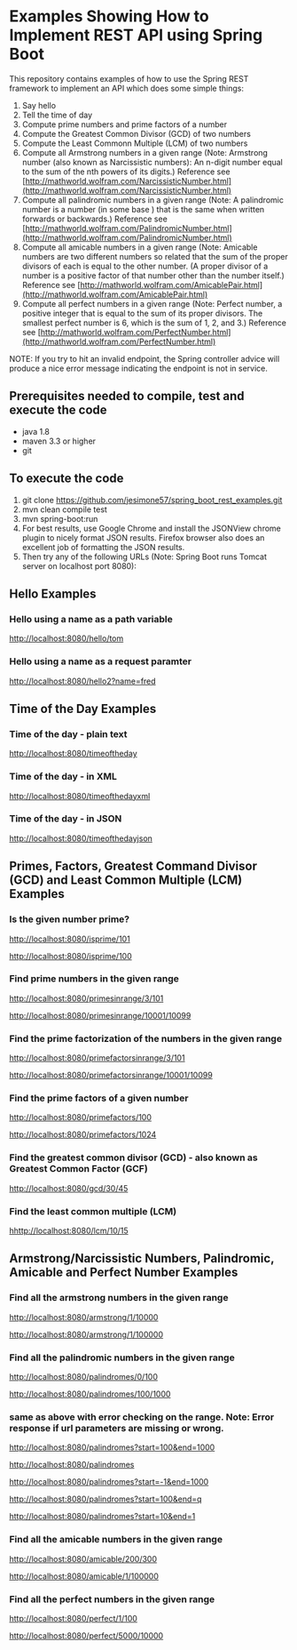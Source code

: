 # Examples Showing How to Implement REST API using Spring Boot

This repository contains examples of how to use the Spring REST framework to implement 
an API which does some simple things:
1. Say hello
2. Tell the time of day
3. Compute prime numbers and prime factors of a number
4. Compute the Greatest Common Divisor (GCD) of two numbers
5. Compute the Least Commonn Multiple (LCM) of two numbers
6. Compute all Armstrong numbers in a given range 
(Note: Armstrong number (also known as Narcissistic numbers): An n-digit number equal to the sum of the nth powers of its digits.)
Reference see [http://mathworld.wolfram.com/NarcissisticNumber.html](http://mathworld.wolfram.com/NarcissisticNumber.html)
7. Compute all palindromic numbers in a given range
(Note: A palindromic number is a number (in some base ) that is the same when written forwards or backwards.)
Reference see [http://mathworld.wolfram.com/PalindromicNumber.html](http://mathworld.wolfram.com/PalindromicNumber.html)
8. Compute all amicable numbers in a given range
(Note: Amicable numbers are two different numbers so related that the sum of the proper divisors of each is equal to the other number. 
(A proper divisor of a number is a positive factor of that number other than the number itself.)
Reference see [http://mathworld.wolfram.com/AmicablePair.html](http://mathworld.wolfram.com/AmicablePair.html)
8. Compute all perfect numbers in a given range
(Note: Perfect number, a positive integer that is equal to the sum of its proper divisors. 
The smallest perfect number is 6, which is the sum of 1, 2, and 3.)
Reference see [http://mathworld.wolfram.com/PerfectNumber.html](http://mathworld.wolfram.com/PerfectNumber.html)

NOTE:
If you try to hit an invalid endpoint, the Spring controller advice will produce a
nice error message indicating the endpoint is not in service.

## Prerequisites needed to compile, test and execute the code
* java 1.8
* maven 3.3 or higher
* git 

## To execute the code
1. git clone https://github.com/jesimone57/spring_boot_rest_examples.git
2. mvn clean compile test
3. mvn spring-boot:run
4. For best results, use Google Chrome and install the JSONView chrome plugin to nicely format JSON results. 
Firefox browser also does an excellent job of formatting the JSON results.
5. Then try any of the following URLs (Note: Spring Boot runs Tomcat server on localhost port 8080):

## Hello Examples

### Hello using a name as a path variable
[http://localhost:8080/hello/tom](http://localhost:8080/hello/tom)

### Hello using a name as a request paramter
[http://localhost:8080/hello2?name=fred](http://localhost:8080/hello2?name=fred)

## Time of the Day Examples

### Time of the day - plain text
[http://localhost:8080/timeoftheday](http://localhost:8080/timeoftheday)

### Time of the day - in XML
[http://localhost:8080/timeofthedayxml](http://localhost:8080/timeofthedayxml)

### Time of the day - in JSON
[http://localhost:8080/timeofthedayjson](http://localhost:8080/timeofthedayjson)

## Primes, Factors, Greatest Command Divisor (GCD) and Least Common Multiple (LCM) Examples

### Is the given number prime?
[http://localhost:8080/isprime/101](http://localhost:8080/isprime/101)

[http://localhost:8080/isprime/100](http://localhost:8080/isprime/100)

### Find prime numbers in the given range
[http://localhost:8080/primesinrange/3/101](http://localhost:8080/primesinrange/3/101)

[http://localhost:8080/primesinrange/10001/10099](http://localhost:8080/primesinrange/10001/10099)

### Find the prime factorization of the numbers in the given range
[http://localhost:8080/primefactorsinrange/3/101](http://localhost:8080/primefactorsinrange/3/101)

[http://localhost:8080/primefactorsinrange/10001/10099](http://localhost:8080/primefactorsinrange/10001/10099)

### Find the prime factors of a given number
[http://localhost:8080/primefactors/100](http://localhost:8080/primefactors/100)

[http://localhost:8080/primefactors/1024](http://localhost:8080/primefactors/1024)

### Find the greatest common divisor (GCD) - also known as Greatest Common Factor (GCF)
[http://localhost:8080/gcd/30/45](http://localhost:8080/gcd/30/45)

### Find the least common multiple (LCM)
[hhttp://localhost:8080/lcm/10/15](http://localhost:8080/lcm/10/15)

## Armstrong/Narcissistic Numbers, Palindromic, Amicable and Perfect Number Examples

### Find all the armstrong numbers in the given range
[http://localhost:8080/armstrong/1/10000](http://localhost:8080/armstrong/1/10000)

[http://localhost:8080/armstrong/1/100000](http://localhost:8080/armstrong/1/100000)

### Find all the palindromic numbers in the given range
[http://localhost:8080/palindromes/0/100](http://localhost:8080/palindromes/0/100)

[http://localhost:8080/palindromes/100/1000](http://localhost:8080/palindromes/100/1000)

### same as above with error checking on the range. Note: Error response if url parameters are missing or wrong.
[http://localhost:8080/palindromes?start=100&end=1000](http://localhost:8080/palindromes?start=100&end=1000)

[http://localhost:8080/palindromes](http://localhost:8080/palindromes)

[http://localhost:8080/palindromes?start=-1&end=1000](http://localhost:8080/palindromes?start=-1&end=1000)

[http://localhost:8080/palindromes?start=100&end=q](http://localhost:8080/palindromes?start=100&end=q)

[http://localhost:8080/palindromes?start=10&end=1](http://localhost:8080/palindromes?start=10&end=1)

### Find all the amicable numbers in the given range
[http://localhost:8080/amicable/200/300](http://localhost:8080/amicable/200/300)

[http://localhost:8080/amicable/1/100000](http://localhost:8080/amicable/1/100000)

### Find all the perfect numbers in the given range
[http://localhost:8080/perfect/1/100](http://localhost:8080/perfect/1/100)

[http://localhost:8080/perfect/5000/10000](http://localhost:8080/perfect/5000/10000)

